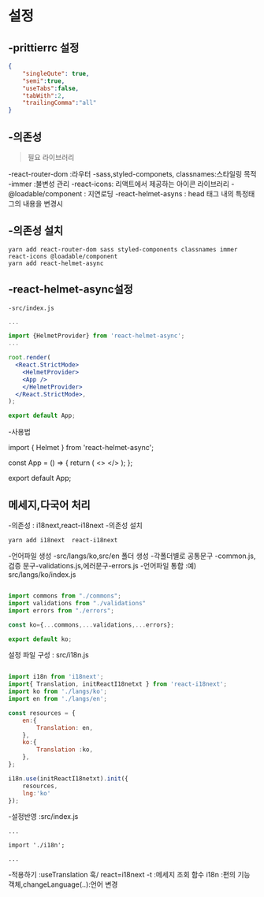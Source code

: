 # 설정

## -prittierrc 설정

```json
{
    "singleQute": true,
    "semi":true,
    "useTabs":false,
    "tabWith":2,
    "trailingComma":"all"
}

```

## -의존성
> 필요 라이브러리 

 -react-router-dom :라우터 
 -sass,styled-componets, classnames:스타일링 목적
 -immer :불변성 관리 
 -react-icons: 리액트에서 제공하는 아이콘 라이브러리
 -@loadable/component : 지연로딩
 -react-helmet-asyns : head 태그 내의 특정태그의 내용을 변경시 

## -의존성 설치 

 ```
yarn add react-router-dom sass styled-components classnames immer react-icons @loadable/component 
yarn add react-helmet-async
 ```

 ## -react-helmet-async설정
    -src/index.js

```jsx
...

import {HelmetProvider} from 'react-helmet-async';
...

root.render(
  <React.StrictMode>
    <HelmetProvider>
    <App />
    </HelmetProvider>
  </React.StrictMode>,
);

export default App;
```

-사용법

import { Helmet } from 'react-helmet-async';

const App = () => {
  return (
    <>
      <Helmet>
        <title>사이트 제목 변경 테스트!</title>
      </Helmet>
    </>
  );
};

export default App;



## 메세지,다국어 처리 

-의존성 : i18next,react-i18next
-의존성 설치 

```
yarn add i18next  react-i18next
```

-언어파일 생성 
  -src/langs/ko,src/en 폴더 생성
  -각폴더별로 공통문구 -common.js,검증 문구-validations.js,에러문구-errors.js
  -언어파일 통합 :예) src/langs/ko/index.js

  ```javascript

  import commons from "./commons";
import validations from "./validations"
import errors from "./errors";

const ko={...commons,...validations,...errors};

export default ko;
```

설정 파일 구성 : src/i18n.js

```javascript

import i18n from 'i18next';
import{ Translation, initReactI18netxt } from 'react-i18next';
import ko from './langs/ko'; 
import en from './langs/en';

const resources = {
    en:{
        Translation: en,
    },
    ko:{
        Translation :ko,
    },
};

i18n.use(initReactI18netxt).init({
    resources,
    lng:'ko'
});
```

-설정반영 :src/index.js

```jaca script
...

import './i18n';

...

```

-적용하기 :useTranslation 훅/ react=i18next
 -t :메세지 조회 함수
 i18n :편의 기능 객체,changeLanguage(..):언어 변경

 ```jsx
 
